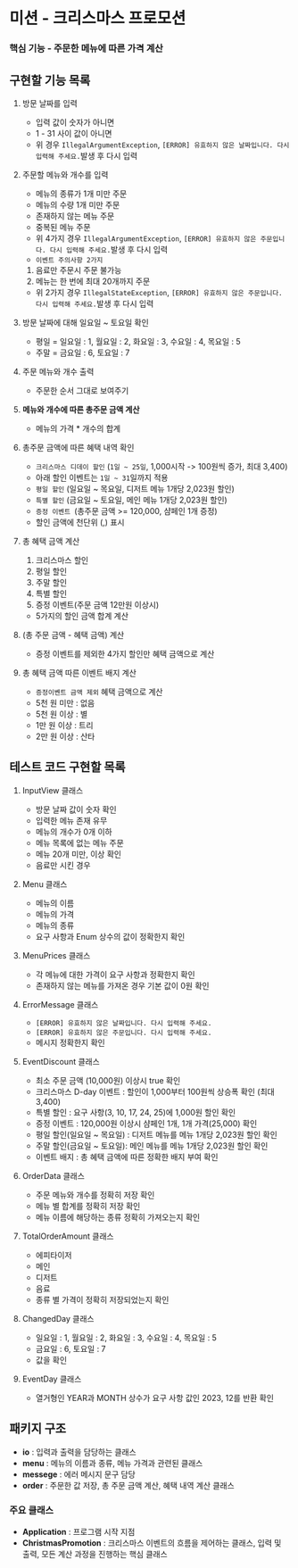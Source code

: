 # 미션 - 크리스마스 프로모션

### 핵심 기능 - 주문한 메뉴에 따른 가격 계산

## 구현할 기능 목록

1. 방문 날짜를 입력
   - 입력 값이 숫자가 아니면
   - 1 - 31 사이 값이 아니면
   - 위 경우 `IllegalArgumentException`, `[ERROR] 유효하지 않은 날짜입니다. 다시 입력해 주세요.`발생 후 다시 입력


2. 주문할 메뉴와 개수를 입력
   - 메뉴의 종류가 1개 미만 주문
   - 메뉴의 수량 1개 미만 주문
   - 존재하지 않는 메뉴 주문
   - 중복된 메뉴 주문
   - 위 4가지 경우 `IllegalArgumentException`, `[ERROR] 유효하지 않은 주문입니다. 다시 입력해 주세요.`발생 후 다시 입력
   * `이벤트 주의사항 2가지`
   1. 음료만 주문시 주문 불가능
   2. 메뉴는 한 번에 최대 20개까지 주문
   - 위 2가지 경우 `IllegalStateException`, `[ERROR] 유효하지 않은 주문입니다. 다시 입력해 주세요.`발생 후 다시 입력


3. 방문 날짜에 대해 일요일 ~ 토요일 확인
   - 평일 = 일요일 : 1, 월요일 : 2, 화요일 : 3, 수요일 : 4, 목요일 : 5
   - 주말 = 금요일 : 6, 토요일 : 7


4. 주문 메뉴와 개수 출력
   - 주문한 순서 그대로 보여주기


5. **메뉴와 개수에 따른 총주문 금액 계산**
   - 메뉴의 가격 * 개수의 합계


6. 총주문 금액에 따른 혜택 내역 확인
   - `크리스마스 디데이 할인` (`1일 ~ 25일`, 1,000시작 -> 100원씩 증가, 최대 3,400)
   - 아래 할인 이벤트는 `1일 ~ 31`일까지 적용
    - `평일 할인` (일요일 ~ 목요일, 디저트 메뉴 1개당 2,023원 할인)
    - `특별 할인` (금요일 ~ 토요일, 메인 메뉴 1개당 2,023원 할인)
    - `증정 이벤트 `(총주문 금액 >= 120,000, 샴페인 1개 증정)
    - 할인 금액에 천단위 (,) 표시


7. 총 혜택 금액 계산
   1. 크리스마스 할인
   2. 평일 할인
   3. 주말 할인
   4. 특별 할인
   5. 증정 이벤트(주문 금액 12만원 이상시)
   - 5가지의 할인 금액 합계 계산


8. (총 주문 금액 - 혜택 금액) 계산
   - 증정 이벤트를 제외한 4가지 할인만 혜택 금액으로 계산


9. 총 혜택 금액 따른 이벤트 배지 계산 
   - `증정이벤트 금액 제외` 혜택 금액으로 계산
   - 5천 원 미만 : 없음
   - 5천 원 이상 : 별
   - 1만 원 이상 : 트리
   - 2만 원 이상 : 산타

## 테스트 코드 구현할 목록
1. InputView 클래스
   - 방문 날짜 값이 숫자 확인
   - 입력한 메뉴 존재 유무
   - 메뉴의 개수가 0개 이하
   - 메뉴 목록에 없는 메뉴 주문
   - 메뉴 20개 미만, 이상 확인
   - 음료만 시킨 경우

2. Menu 클래스
   - 메뉴의 이름
   - 메뉴의 가격
   - 메뉴의 종류
   - 요구 사항과 Enum 상수의 값이 정확한지 확인

3. MenuPrices 클래스
   - 각 메뉴에 대한 가격이 요구 사항과 정확한지 확인
   - 존재하지 않는 메뉴를 가져온 경우 기본 값이 0원 확인

4. ErrorMessage 클래스
   - `[ERROR] 유효하지 않은 날짜입니다. 다시 입력해 주세요.`
   - `[ERROR] 유효하지 않은 주문입니다. 다시 입력해 주세요.`
   - 메시지 정확한지 확인

5. EventDiscount 클래스
   - 최소 주문 금액 (10,000원) 이상시 true 확인
   - 크리스마스 D-day 이벤트 :  할인이 1,000부터 100원씩 상승폭 확인 (최대 3,400)
   - 특별 할인 : 요구 사항(3, 10, 17, 24, 25)에 1,000원 할인 확인
   - 증정 이벤트 : 120,000원 이상시 샴페인 1개, 1개 가격(25,000) 확인
   - 평일 할인(일요일 ~ 목요일) : 디저트 메뉴를 메뉴 1개당 2,023원 할인 확인
   - 주말 할인(금요일 ~ 토요일): 메인 메뉴를 메뉴 1개당 2,023원 할인 확인
   - 이벤트 배지 : 총 혜택 금액에 따른 정확한 배지 부여 확인

6. OrderData 클래스
   - 주문 메뉴와 개수를 정확히 저장 확인
   - 메뉴 별 합계를 정확히 저장 확인
   - 메뉴 이름에 해당하는 종류 정확히 가져오는지 확인

7. TotalOrderAmount 클래스
   - 에피타이저
   - 메인
   - 디저트
   - 음료
   - 종류 별 가격이 정확히 저장되었는지 확인

8. ChangedDay 클래스
   - 일요일 : 1, 월요일 : 2, 화요일 : 3, 수요일 : 4, 목요일 : 5
   - 금요일 : 6, 토요일 : 7
   - 값을 확인

9. EventDay 클래스
   - 열거형인 YEAR과 MONTH 상수가 요구 사항 값인 2023, 12를 반환 확인


## 패키지 구조
- **io** : 입력과 출력을 담당하는 클래스
- **menu** : 메뉴의 이름과 종류, 메뉴 가격과 관련된 클래스
- **messege** : 에러 메시지 문구 담당
- **order** : 주문한 값 저장, 총 주문 금액 계산, 혜택 내역 계산 클래스

### 주요 클래스
- **Application** : 프로그램 시작 지점
- **ChristmasPromotion** : 크리스마스 이벤트의 흐름을 제어하는 클래스, 입력 및 출력, 모든 계산 과정을 진행하는 핵심 클래스